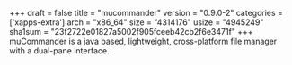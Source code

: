 +++
draft = false
title = "mucommander"
version = "0.9.0-2"
categories = ['xapps-extra']
arch = "x86_64"
size = "4314176"
usize = "4945249"
sha1sum = "23f2722e01827a5002f905fceeb42cb2f6e3471f"
+++
muCommander is a java based, lightweight, cross-platform file manager with a dual-pane interface.